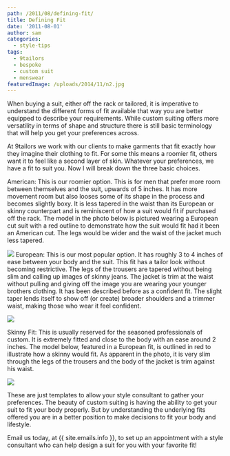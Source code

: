```yaml
---
path: /2011/08/defining-fit/
title: Defining Fit
date: '2011-08-01'
author: sam
categories:
  - style-tips
tags:
  - 9tailors
  - bespoke
  - custom suit
  - menswear
featuredImage: /uploads/2014/11/n2.jpg
---
```

When buying a suit, either off the rack or tailored, it is imperative to understand the different forms of fit available that way you are better equipped to describe your requirements. While custom suiting offers more versatility in terms of shape and structure there is still basic terminology that will help you get your preferences across.

At 9tailors we work with our clients to make garments that fit exactly how they imagine their clothing to fit. For some this means a roomier fit, others want it to feel like a second layer of skin. Whatever your preferences, we have a fit to suit you. Now I will break down the three basic choices.

American: This is our roomier option. This is for men that prefer more room between themselves and the suit, upwards of 5 inches. It has more movement room but also looses some of its shape in the process and becomes slightly boxy. It is less tapered in the waist than its European or skinny counterpart and is reminiscent of how a suit would fit if purchased off the rack. The model in the photo below is pictured wearing a European cut suit with a red outline to demonstrate how the suit would fit had it been an American cut. The legs would be wider and the waist of the jacket much less tapered.

![](http://2.bp.blogspot.com/-XC4YfL2hRq8/Tja4lAxxkdI/AAAAAAAAAr4/RVPVnNWHOf8/s400/suit_fit_american_1.jpg)
European: This is our most popular option. It has roughly 3 to 4 inches of ease between your body and the suit. This fit has a tailor look without becoming restrictive. The legs of the trousers are tapered without being slim and calling up images of skinny jeans. The jacket is trim at the waist without pulling and giving off the image you are wearing your younger brothers clothing. It has been described before as a confident fit. The slight taper lends itself to show off (or create) broader shoulders and a trimmer waist, making those who wear it feel confident.

[![](http://3.bp.blogspot.com/-F3rYTKa476M/Tja4la9ZF5I/AAAAAAAAAsA/3qTAuI6hEwQ/s400/suit_fit_european_1.jpg)](http://3.bp.blogspot.com/-F3rYTKa476M/Tja4la9ZF5I/AAAAAAAAAsA/3qTAuI6hEwQ/s1600/suit_fit_european_1.jpg)

Skinny Fit: This is usually reserved for the seasoned professionals of custom. It is extremely fitted and close to the body with an ease around 2 inches. The model below, featured in a European fit, is outlined in red to illustrate how a skinny would fit. As apparent in the photo, it is very slim through the legs of the trousers and the body of the jacket is trim against his waist.

[![](http://4.bp.blogspot.com/-DyMrusvYe-8/Tja5ntUZ7oI/AAAAAAAAAsQ/t6hla8N9feI/s400/suit_fit_skinny_1.jpg)](http://4.bp.blogspot.com/-DyMrusvYe-8/Tja5ntUZ7oI/AAAAAAAAAsQ/t6hla8N9feI/s1600/suit_fit_skinny_1.jpg)

These are just templates to allow your style consultant to gather your preferences. The beauty of custom suiting is having the ability to get your suit to fit your body properly. But by understanding the underlying fits offered you are in a better position to make decisions to fit your body and lifestyle.

Email us today, at {{ site.emails.info }}, to set up an appointment with a style consultant who can help design a suit for you with your favorite fit!